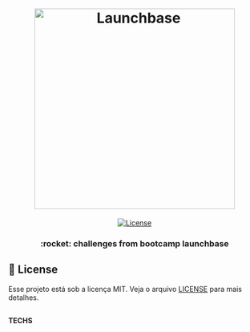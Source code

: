 <h1 align="center">
    <img alt="Launchbase" src="https://storage.googleapis.com/golden-wind/bootcamp-launchbase/logo.png" width="400px" />
</h1>

<p align="center">
<a href="LICENSE" >
    <img alt="License" src="https://img.shields.io/badge/license-MIT-%23F8952D">
  </a>
 </p>
 
<h3 align="center">
     :rocket: challenges from bootcamp launchbase
</h3>

## :memo: License

Esse projeto está sob a licença MIT. Veja o arquivo [LICENSE](../LICENSE) para mais detalhes.


##
**TECHS**
